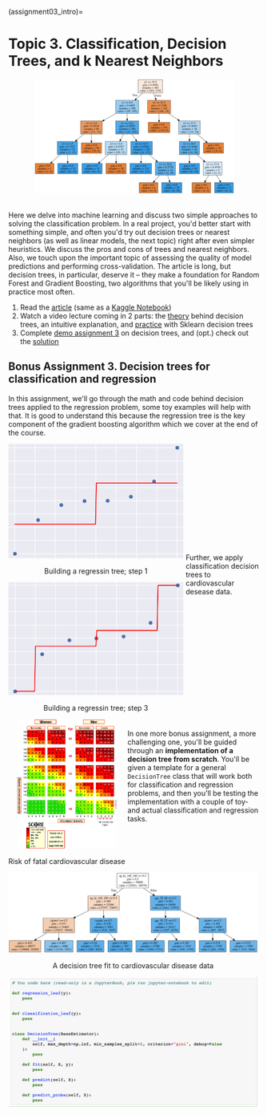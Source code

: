 (assignment03_intro)=

# Topic 3. Classification, Decision Trees, and k Nearest Neighbors

<div align="center">
<img src="../../_static/img/topic3-teaser.png" /> 
</div>
<br>

Here we delve into machine learning and discuss two simple approaches to solving the classification problem. In a real project, you'd better start with something simple, and often you'd try out decision trees or nearest neighbors (as well as linear models, the next topic) right after even simpler heuristics. We discuss the pros and cons of trees and nearest neighbors. Also, we touch upon the important topic of assessing the quality of model predictions and performing cross-validation. The article is long, but decision trees, in particular, deserve it – they make a foundation for Random Forest and Gradient Boosting, two algorithms that you'll be likely using in practice most often.  

1. Read the [article](https://mlcourse.ai/articles/topic3-dt-knn/) (same as a [Kaggle Notebook](https://www.kaggle.com/kashnitsky/topic-3-decision-trees-and-knn))
1. Watch a video lecture coming in 2 parts: the [theory](https://youtu.be/H4XlBTPv5rQ) behind decision trees, an intuitive explanation, and [practice](https://youtu.be/RrVYO6Td9Js) with Sklearn decision trees
1. Complete [demo assignment 3](https://www.kaggle.com/kashnitsky/assignment-3-decision-trees) on decision trees, and (opt.) check out the [solution](https://www.kaggle.com/kashnitsky/a3-demo-decision-trees-solution) 


## Bonus Assignment 3. Decision trees for classification and regression

In this assignment, we'll go through the math and code behind decision trees applied to the regression problem, some toy examples will help with that. It is good to understand this because the regression tree is the key component of the gradient boosting algorithm which we cover at the end of the course.


<div class="image123" align="center">
    <div style="float:left;margin-right:5px;">
        <img src="../../_static/img/assignment03_decision_trees_solution_10_0.png" width=350  />
        <p style="text-align:center;">Building a regressin tree; step 1</p>
    </div>
    <div style="float:left;margin-right:5px;">
        <img class="middle-img" src="../../_static/img/assignment03_decision_trees_solution_17_0.png" width=350 />
        <p style="text-align:center;">Building a regressin tree; step 3</p>
    </div>
</div>

<br><br><br><br><br><br><br><br><br><br><br><br>

Further, we apply classification decision trees to cardiovascular desease data. 

<div class="image123" align="center">
    <div style="float:left;margin-right:5px;">
        <img src="../../_static/img/SCORE2007-eng.png" width=200  />
        <p style="text-align:center;">Risk of fatal cardiovascular disease</p>
    </div>
    <div style="float:left;margin-right:5px;">
        <img class="middle-img" src="../../_static/img/assignment03_decision_trees_solution_SCORE.png" width=500 />
        <p style="text-align:center;">A decision tree fit to cardiovascular disease data</p>
    </div>
</div>

<br><br><br><br><br><br><br><br><br><br><br><br><br><br>

In one more bonus assignment, a more challenging one, you'll be guided through an **implementation of a decision tree from scratch**. You'll be given a template for a general `DecisionTree` class that will work both for classification and regression problems, and then you'll be testing the implementation with a couple of toy- and actual classification and regression tasks. 

<div align="center">
<img src="../../_static/img/decision_tree_class_template.png" /> 
</div>


